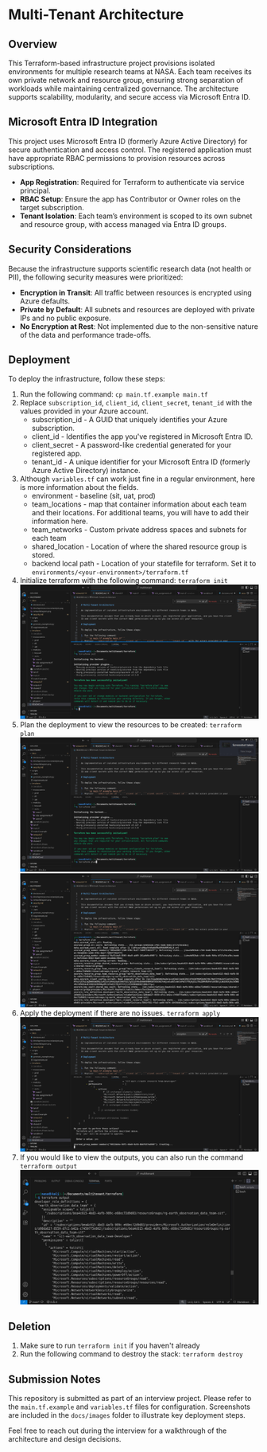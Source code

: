 # Multi-Tenant Architecture

## Overview

This Terraform-based infrastructure project provisions isolated environments for multiple research teams at NASA. Each team receives its own private network and resource group, ensuring strong separation of workloads while maintaining centralized governance. The architecture supports scalability, modularity, and secure access via Microsoft Entra ID.

## Microsoft Entra ID Integration

This project uses Microsoft Entra ID (formerly Azure Active Directory) for secure authentication and access control. The registered application must have appropriate RBAC permissions to provision resources across subscriptions.

- **App Registration**: Required for Terraform to authenticate via service principal.
- **RBAC Setup**: Ensure the app has Contributor or Owner roles on the target subscription.
- **Tenant Isolation**: Each team’s environment is scoped to its own subnet and resource group, with access managed via Entra ID groups.

## Security Considerations

Because the infrastructure supports scientific research data (not health or PII), the following security measures were prioritized:

- **Encryption in Transit**: All traffic between resources is encrypted using Azure defaults.
- **Private by Default**: All subnets and resources are deployed with private IPs and no public exposure.
- **No Encryption at Rest**: Not implemented due to the non-sensitive nature of the data and performance trade-offs.


## Deployment

To deploy the infrastructure, follow these steps:

1. Run the following command: 
    ```cp main.tf.example main.tf```
2. Replace ```subscription_id```, ```client_id```, ```client_secret```, ```tenant_id``` with the values provided in your Azure account.
    - subscription_id - A GUID that uniquely identifies your Azure subscription.
    - client_id - Identifies the app you've registered in Microsoft Entra ID.
    - client_secret - A password-like credential generated for your registered app.
    - tenant_id - A unique identifier for your Microsoft Entra ID (formerly Azure Active Directory) instance.
3. Although ```variables.tf``` can work just fine in a regular environment, here is more information about the fields.
    - environment - baseline (sit, uat, prod)
    - team_locations - map that container information about each team and their locations. For additional teams, you will have to add their information here.
    - team_networks - Custom private address spaces and subnets for each team
    - shared_location - Location of where the shared resource group is stored.
    - backend local path - Location of your statefile for terraform. Set it to ```environments/<your-environment>/terraform.tf```
4. Initialize terraform with the following command:
    ```terraform init```
    ![terraform init 2](docs/images/terraforminit2.png)
5. Plan the deployment to view the resources to be created:
    ```terraform plan```
    ![terraform plan 1](docs/images/terraformplan1.png)
    ![terraform plan 2](docs/images/terraformplan2.png)
6. Apply the deployment if there are no issues.
    ```terraform apply```
    ![terraform apply 3](docs/images/terraformapply3.png)
7. If you would like to view the outputs, you can also run the command
    ```terraform output```
    ![terraform output](docs/images/terraformoutput.png)

## Deletion
1. Make sure to run ```terraform init``` if you haven't already
2. Run the following command to destroy the stack:
    ```terraform destroy```

## Submission Notes

This repository is submitted as part of an interview project. Please refer to the `main.tf.example` and `variables.tf` files for configuration. Screenshots are included in the `docs/images` folder to illustrate key deployment steps.

Feel free to reach out during the interview for a walkthrough of the architecture and design decisions.
